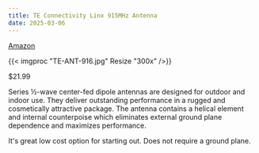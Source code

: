 ```yaml
---
title: TE Connectivity Linx 915MHz Antenna
date: 2025-03-06
---
```


[Amazon](https://a.co/d/ji3CQV9)

{{< imgproc "TE-ANT-916.jpg" Resize "300x" />}}

$21.99

Series ½-wave center-fed dipole antennas are designed for outdoor and indoor use. They deliver outstanding performance in a rugged and cosmetically attractive package. The antenna contains a helical element and internal counterpoise which eliminates external ground plane dependence and maximizes performance.

It's great low cost option for starting out. Does not require a ground plane.
